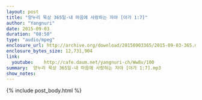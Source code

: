 ```yaml
---
layout: post
title: "양누리 묵상 365일-내 마음에 사랑하는 자야 [아가 1:7]"
author: "Yangnuri"
date: 2015-09-03
duration: "08:50"
type: "audio/mpeg"
enclosure_url: http://archive.org/download/20150903365/2015-09-03-365.mp3
enclosure_bytes_size: 12,731,904       
link:
  youtube:    http://cafe.daum.net/yangnuri-ch/Ww8v/100
summary:  양누리 묵상 365일-내 마음에 사랑하는 자야 [아가 1:7].mp3
show_notes:
---
```

{% include post_body.html %}
